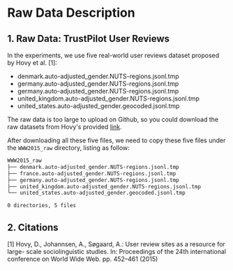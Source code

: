 # Raw Data Description


## 1. Raw Data: TrustPilot User Reviews

In the experiments, we use five real-world user reviews dataset proposed by Hovy et al. [1]: 

- denmark.auto-adjusted_gender.NUTS-regions.jsonl.tmp
- germany.auto-adjusted_gender.NUTS-regions.jsonl.tmp
- germany.auto-adjusted_gender.NUTS-regions.jsonl.tmp
- united_kingdom.auto-adjusted_gender.NUTS-regions.jsonl.tmp
- united_states.auto-adjusted_gender.geocoded.jsonl.tmp

The raw data is too large to upload on Github, so you could download the raw datasets from Hovy's provided [link](https://bitbucket.org/lowlands/release/src/master/WWW2015/data/).

After downloading all these five files, we need to copy these five files under the `WWW2015_raw` directory, listing as follow:

```txt
WWW2015_raw
├── denmark.auto-adjusted_gender.NUTS-regions.jsonl.tmp
├── france.auto-adjusted_gender.NUTS-regions.jsonl.tmp
├── germany.auto-adjusted_gender.NUTS-regions.jsonl.tmp
├── united_kingdom.auto-adjusted_gender.NUTS-regions.jsonl.tmp
└── united_states.auto-adjusted_gender.geocoded.jsonl.tmp

0 directories, 5 files
```



## 2. Citations

[1] Hovy, D., Johannsen, A., Søgaard, A.: User review sites as a resource for large- scale sociolinguistic studies. In: Proceedings of the 24th international conference on World Wide Web. pp. 452–461 (2015)